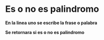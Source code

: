 # Es o no es palindromo

**En la linea uno se escribe la frase o palabra**

**Se retornara si es o no es palindromo**
